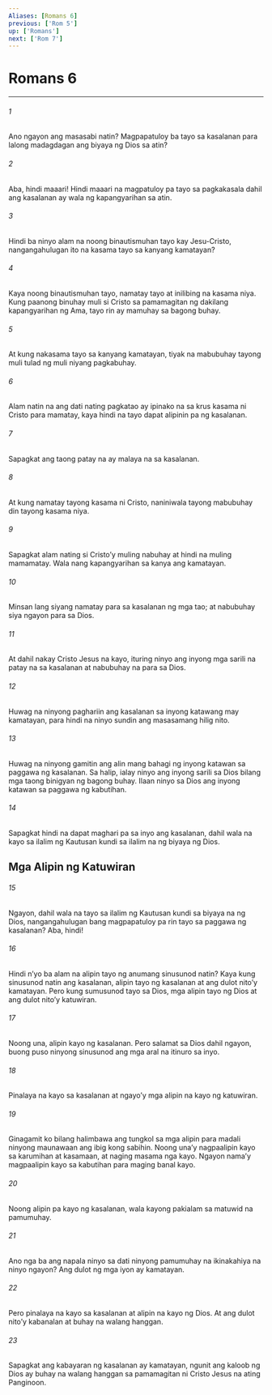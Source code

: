 ```yaml
---
Aliases: [Romans 6]
previous: ['Rom 5']
up: ['Romans']
next: ['Rom 7']
---
```

# Romans 6

***






















###### 1 










Ano ngayon ang masasabi natin? Magpapatuloy ba tayo sa kasalanan para lalong madagdagan ang biyaya ng Dios sa atin? 





















###### 2 










Aba, hindi maaari! Hindi maaari na magpatuloy pa tayo sa pagkakasala dahil ang kasalanan ay wala ng kapangyarihan sa atin. 





















###### 3 










Hindi ba ninyo alam na noong binautismuhan tayo kay Jesu-Cristo, nangangahulugan ito na kasama tayo sa kanyang kamatayan? 





















###### 4 










Kaya noong binautismuhan tayo, namatay tayo at inilibing na kasama niya. Kung paanong binuhay muli si Cristo sa pamamagitan ng dakilang kapangyarihan ng Ama, tayo rin ay mamuhay sa bagong buhay. 





















###### 5 










At kung nakasama tayo sa kanyang kamatayan, tiyak na mabubuhay tayong muli tulad ng muli niyang pagkabuhay. 





















###### 6 










Alam natin na ang dati nating pagkatao ay ipinako na sa krus kasama ni Cristo para mamatay, kaya hindi na tayo dapat alipinin pa ng kasalanan. 





















###### 7 










Sapagkat ang taong patay na ay malaya na sa kasalanan. 





















###### 8 










At kung namatay tayong kasama ni Cristo, naniniwala tayong mabubuhay din tayong kasama niya. 





















###### 9 










Sapagkat alam nating si Cristoʼy muling nabuhay at hindi na muling mamamatay. Wala nang kapangyarihan sa kanya ang kamatayan. 





















###### 10 










Minsan lang siyang namatay para sa kasalanan ng mga tao; at nabubuhay siya ngayon para sa Dios. 





















###### 11 










At dahil nakay Cristo Jesus na kayo, ituring ninyo ang inyong mga sarili na patay na sa kasalanan at nabubuhay na para sa Dios. 





















###### 12 










Huwag na ninyong paghariin ang kasalanan sa inyong katawang may kamatayan, para hindi na ninyo sundin ang masasamang hilig nito. 





















###### 13 










Huwag na ninyong gamitin ang alin mang bahagi ng inyong katawan sa paggawa ng kasalanan. Sa halip, ialay ninyo ang inyong sarili sa Dios bilang mga taong binigyan ng bagong buhay. Ilaan ninyo sa Dios ang inyong katawan sa paggawa ng kabutihan. 





















###### 14 










Sapagkat hindi na dapat maghari pa sa inyo ang kasalanan, dahil wala na kayo sa ilalim ng Kautusan kundi sa ilalim na ng biyaya ng Dios.

## Mga Alipin ng Katuwiran 





















###### 15 










Ngayon, dahil wala na tayo sa ilalim ng Kautusan kundi sa biyaya na ng Dios, nangangahulugan bang magpapatuloy pa rin tayo sa paggawa ng kasalanan? Aba, hindi! 





















###### 16 










Hindi nʼyo ba alam na alipin tayo ng anumang sinusunod natin? Kaya kung sinusunod natin ang kasalanan, alipin tayo ng kasalanan at ang dulot nitoʼy kamatayan. Pero kung sumusunod tayo sa Dios, mga alipin tayo ng Dios at ang dulot nitoʼy katuwiran. 





















###### 17 










Noong una, alipin kayo ng kasalanan. Pero salamat sa Dios dahil ngayon, buong puso ninyong sinusunod ang mga aral na itinuro sa inyo. 





















###### 18 










Pinalaya na kayo sa kasalanan at ngayoʼy mga alipin na kayo ng katuwiran. 





















###### 19 










Ginagamit ko bilang halimbawa ang tungkol sa mga alipin para madali ninyong maunawaan ang ibig kong sabihin. Noong unaʼy nagpaalipin kayo sa karumihan at kasamaan, at naging masama nga kayo. Ngayon namaʼy magpaalipin kayo sa kabutihan para maging banal kayo. 





















###### 20 










Noong alipin pa kayo ng kasalanan, wala kayong pakialam sa matuwid na pamumuhay. 





















###### 21 










Ano nga ba ang napala ninyo sa dati ninyong pamumuhay na ikinakahiya na ninyo ngayon? Ang dulot ng mga iyon ay kamatayan. 





















###### 22 










Pero pinalaya na kayo sa kasalanan at alipin na kayo ng Dios. At ang dulot nitoʼy kabanalan at buhay na walang hanggan. 





















###### 23 










Sapagkat ang kabayaran ng kasalanan ay kamatayan, ngunit ang kaloob ng Dios ay buhay na walang hanggan sa pamamagitan ni Cristo Jesus na ating Panginoon.
